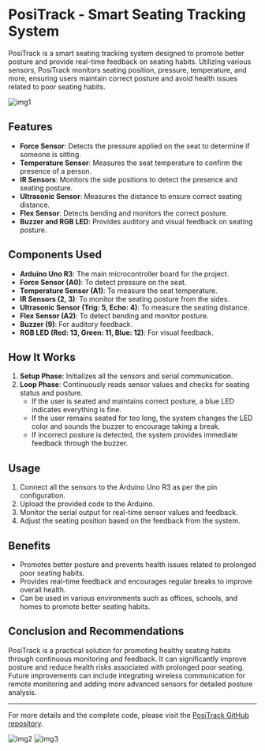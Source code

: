 # PosiTrack - Smart Seating Tracking System

PosiTrack is a smart seating tracking system designed to promote better posture and provide real-time feedback on seating habits. Utilizing various sensors, PosiTrack monitors seating position, pressure, temperature, and more, ensuring users maintain correct posture and avoid health issues related to poor seating habits.

![img1](https://github.com/ErsinAgirman/PosiTrack/assets/117252660/9d097ede-b81a-458b-9467-90a19ab2b6ea)

## Features
- **Force Sensor**: Detects the pressure applied on the seat to determine if someone is sitting.
- **Temperature Sensor**: Measures the seat temperature to confirm the presence of a person.
- **IR Sensors**: Monitors the side positions to detect the presence and seating posture.
- **Ultrasonic Sensor**: Measures the distance to ensure correct seating distance.
- **Flex Sensor**: Detects bending and monitors the correct posture.
- **Buzzer and RGB LED**: Provides auditory and visual feedback on seating posture.

## Components Used
- **Arduino Uno R3**: The main microcontroller board for the project.
- **Force Sensor (A0)**: To detect pressure on the seat.
- **Temperature Sensor (A1)**: To measure the seat temperature.
- **IR Sensors (2, 3)**: To monitor the seating posture from the sides.
- **Ultrasonic Sensor (Trig: 5, Echo: 4)**: To measure the seating distance.
- **Flex Sensor (A2)**: To detect bending and monitor posture.
- **Buzzer (9)**: For auditory feedback.
- **RGB LED (Red: 13, Green: 11, Blue: 12)**: For visual feedback.

## How It Works
1. **Setup Phase**: Initializes all the sensors and serial communication.
2. **Loop Phase**: Continuously reads sensor values and checks for seating status and posture.
   - If the user is seated and maintains correct posture, a blue LED indicates everything is fine.
   - If the user remains seated for too long, the system changes the LED color and sounds the buzzer to encourage taking a break.
   - If incorrect posture is detected, the system provides immediate feedback through the buzzer.

## Usage
1. Connect all the sensors to the Arduino Uno R3 as per the pin configuration.
2. Upload the provided code to the Arduino.
3. Monitor the serial output for real-time sensor values and feedback.
4. Adjust the seating position based on the feedback from the system.

## Benefits
- Promotes better posture and prevents health issues related to prolonged poor seating habits.
- Provides real-time feedback and encourages regular breaks to improve overall health.
- Can be used in various environments such as offices, schools, and homes to promote better seating habits.

## Conclusion and Recommendations
PosiTrack is a practical solution for promoting healthy seating habits through continuous monitoring and feedback. It can significantly improve posture and reduce health risks associated with prolonged poor seating. Future improvements can include integrating wireless communication for remote monitoring and adding more advanced sensors for detailed posture analysis.

---

For more details and the complete code, please visit the [PosiTrack GitHub repository](https://github.com/ErsinAgirman/PosiTrack).


![img2](https://github.com/ErsinAgirman/PosiTrack/assets/117252660/686a047d-483f-4880-b1ba-d1746cef7510)
![img3](https://github.com/ErsinAgirman/PosiTrack/assets/117252660/bd0a25db-9e25-4008-8dbc-1e74ff2495b8)
